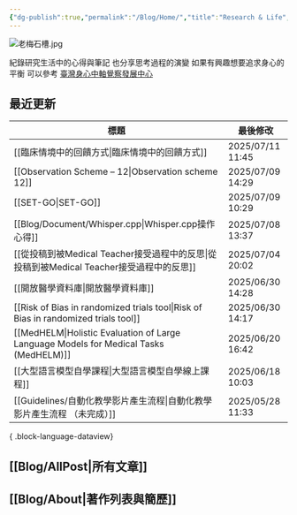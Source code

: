 ```yaml
---
{"dg-publish":true,"permalink":"/Blog/Home/","title":"Research & Life","contentClasses":"cards","tags":["blog","gardenEntry"],"created":"2023-02-16T00:00:00.000Z","updated":"2024-05-17T10:41"}
---
```



![老梅石槽.jpg](/img/user/Blog/images/%E8%80%81%E6%A2%85%E7%9F%B3%E6%A7%BD.jpg)

紀錄研究生活中的心得與筆記
也分享思考過程的演變
如果有興趣想要追求身心的平衡
可以參考 [臺灣身心中軸覺察發展中心](https://bmaa.tw)

## 最近更新

| 標題                                                                                       | 最後修改              |
| ---------------------------------------------------------------------------------------- | ----------------- |
| [[臨床情境中的回饋方式\|臨床情境中的回饋方式]]                                                            | 2025/07/11  11:45 |
| [[Observation Scheme – 12\|Observation scheme 12]]                                    | 2025/07/09  14:29 |
| [[SET-GO\|SET-GO]]                                                                    | 2025/07/09  10:29 |
| [[Blog/Document/Whisper.cpp\|Whisper.cpp操作心得]]                                        | 2025/07/08  13:37 |
| [[從投稿到被Medical Teacher接受過程中的反思\|從投稿到被Medical Teacher接受過程中的反思]]                        | 2025/07/04  20:02 |
| [[開放醫學資料庫\|開放醫學資料庫]]                                                                  | 2025/06/30  14:28 |
| [[Risk of Bias in randomized trials tool\|Risk of Bias in randomized trials tool]]    | 2025/06/30  14:17 |
| [[MedHELM\|Holistic Evaluation of Large Language Models for Medical Tasks (MedHELM)]] | 2025/06/20  16:42 |
| [[大型語言模型自學課程\|大型語言模型自學線上課程]]                                                          | 2025/06/18  10:03 |
| [[Guidelines/自動化教學影片產生流程\|自動化教學影片產生流程 （未完成）]]                                         | 2025/05/28  11:33 |

{ .block-language-dataview}

## [[Blog/AllPost\|所有文章]]

## [[Blog/About\|著作列表與簡歷]]
